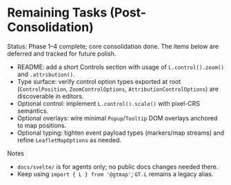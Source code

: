 # Remaining Tasks (Post-Consolidation)

Status: Phase 1–4 complete; core consolidation done. The items below are deferred and tracked for future polish.

- README: add a short Controls section with usage of `L.control().zoom()` and `.attribution()`.
- Type surface: verify control option types exported at root (`ControlPosition`, `ZoomControlOptions`, `AttributionControlOptions`) are discoverable in editors.
- Optional control: implement `L.control().scale()` with pixel-CRS semantics.
- Optional overlays: wire minimal `Popup`/`Tooltip` DOM overlays anchored to map positions.
- Optional typing: tighten event payload types (markers/map streams) and refine `LeafletMapOptions` as needed.

Notes
- `docs/svelte/` is for agents only; no public docs changes needed there.
- Keep using `import { L } from '@gtmap'`; `GT.L` remains a legacy alias.

